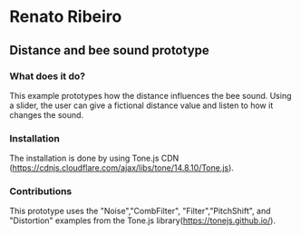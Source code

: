# Renato Ribeiro

## Distance and bee sound prototype

### What does it do?
This example prototypes how the distance influences the bee sound. Using a slider, the user can give a fictional distance value and listen to how it changes the sound. 

### Installation
The installation is done by using Tone.js CDN (https://cdnjs.cloudflare.com/ajax/libs/tone/14.8.10/Tone.js).

### Contributions
This prototype uses the "Noise","CombFilter", "Filter","PitchShift", and "Distortion" examples from the Tone.js library(https://tonejs.github.io/).


